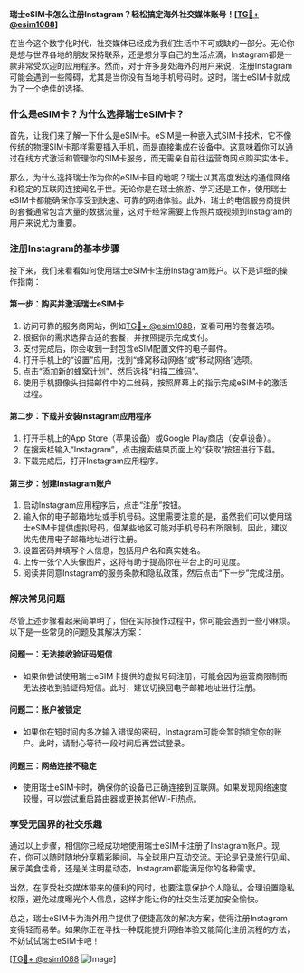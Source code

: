 **瑞士eSIM卡怎么注册Instagram？轻松搞定海外社交媒体账号！[[TG💪+ @esim1088](https://t.me/s/esim1088)]**

在当今这个数字化时代，社交媒体已经成为我们生活中不可或缺的一部分。无论你是想与世界各地的朋友保持联系，还是想分享自己的生活点滴，Instagram都是一款非常受欢迎的应用程序。然而，对于许多身处海外的用户来说，注册Instagram可能会遇到一些障碍，尤其是当你没有当地手机号码时。这时，瑞士eSIM卡就成为了一个绝佳的选择。

### **什么是eSIM卡？为什么选择瑞士eSIM卡？**

首先，让我们来了解一下什么是eSIM卡。eSIM是一种嵌入式SIM卡技术，它不像传统的物理SIM卡那样需要插入手机，而是直接集成在设备中。这意味着你可以通过在线方式激活和管理你的SIM卡服务，而无需亲自前往运营商网点购买实体卡。

那么，为什么选择瑞士作为你的eSIM卡目的地呢？瑞士以其高度发达的通信网络和稳定的互联网连接闻名于世。无论你是在瑞士旅游、学习还是工作，使用瑞士eSIM卡都能确保你享受到快速、可靠的网络体验。此外，瑞士的电信服务商提供的套餐通常包含大量的数据流量，这对于经常需要上传照片或视频到Instagram的用户来说尤为重要。

### **注册Instagram的基本步骤**

接下来，我们来看看如何使用瑞士eSIM卡注册Instagram账户。以下是详细的操作指南：

#### **第一步：购买并激活瑞士eSIM卡**
1. 访问可靠的服务商网站，例如[TG💪+ @esim1088](https://t.me/s/esim1088)，查看可用的套餐选项。
2. 根据你的需求选择合适的套餐，并按照提示完成支付。
3. 支付完成后，你会收到一封包含eSIM配置文件的电子邮件。
4. 打开手机上的“设置”应用，找到“蜂窝移动网络”或“移动网络”选项。
5. 点击“添加新的蜂窝计划”，然后选择“扫描二维码”。
6. 使用手机摄像头扫描邮件中的二维码，按照屏幕上的指示完成eSIM卡的激活过程。

#### **第二步：下载并安装Instagram应用程序**
1. 打开手机上的App Store（苹果设备）或Google Play商店（安卓设备）。
2. 在搜索栏输入“Instagram”，点击搜索结果页面上的“获取”按钮进行下载。
3. 下载完成后，打开Instagram应用程序。

#### **第三步：创建Instagram账户**
1. 启动Instagram应用程序后，点击“注册”按钮。
2. 输入你的电子邮箱地址或手机号码。这里需要注意的是，虽然我们可以使用瑞士eSIM卡提供虚拟号码，但某些地区可能对手机号码有所限制。因此，建议优先使用电子邮箱地址进行注册。
3. 设置密码并填写个人信息，包括用户名和真实姓名。
4. 上传一张个人头像图片，这将有助于提高你在平台上的可见度。
5. 阅读并同意Instagram的服务条款和隐私政策，然后点击“下一步”完成注册。

### **解决常见问题**

尽管上述步骤看起来简单明了，但在实际操作过程中，你可能会遇到一些小麻烦。以下是一些常见的问题及其解决方案：

#### **问题一：无法接收验证码短信**
- 如果你尝试使用瑞士eSIM卡提供的虚拟号码注册，可能会因为运营商限制而无法接收到验证码短信。此时，建议切换回电子邮箱地址进行注册。

#### **问题二：账户被锁定**
- 如果你在短时间内多次输入错误的密码，Instagram可能会暂时锁定你的账户。此时，请耐心等待一段时间后再尝试登录。

#### **问题三：网络连接不稳定**
- 使用瑞士eSIM卡时，确保你的设备已正确连接到互联网。如果发现网络速度较慢，可以尝试重启路由器或更换其他Wi-Fi热点。

### **享受无国界的社交乐趣**

通过以上步骤，相信你已经成功地使用瑞士eSIM卡注册了Instagram账户。现在，你可以随时随地分享精彩瞬间，与全球用户互动交流。无论是记录旅行见闻、展示美食佳肴，还是关注明星动态，Instagram都能满足你的各种需求。

当然，在享受社交媒体带来的便利的同时，也要注意保护个人隐私。合理设置隐私权限，避免过度曝光个人信息，这样才能让你的社交生活更加安全愉快。

总之，瑞士eSIM卡为海外用户提供了便捷高效的解决方案，使得注册Instagram变得轻而易举。如果你正在寻找一种既能提升网络体验又能简化注册流程的方法，不妨试试瑞士eSIM卡吧！

[[TG💪+ @esim1088](https://t.me/s/esim1088) ![Image](https://i.postimg.cc/4NQfJmqS/Snipaste-2025-05-13-00-14-12.png)]